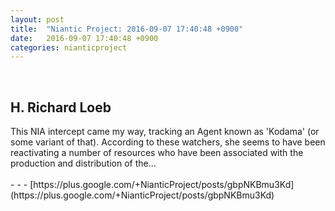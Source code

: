 ```yaml
---
layout: post
title:  "Niantic Project: 2016-09-07 17:40:48 +0900"
date:   2016-09-07 17:40:48 +0900
categories: nianticproject
---
```

<div class="shared"><br /><h2>H. Richard Loeb</h2>This NIA intercept came my way, tracking an Agent known as 'Kodama' (or some variant of that). According to these watchers, she seems to have been reactivating a number of resources who have been associated with the production and distribution of the…<br /><br /></div>
- - -
[https://plus.google.com/+NianticProject/posts/gbpNKBmu3Kd](https://plus.google.com/+NianticProject/posts/gbpNKBmu3Kd)
